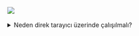![](https://avatars.githubusercontent.com/u/178294790?v=4)
 
 <details><summary>Neden direk tarayıcı üzerinde çalışılmalı?</summary>
- 1- Daha az yer kaplar.
- 2- Daha az izin istenildiği için daha güvenlidir.
- 3- Herhangi üçüncü taraf bir uygulama yüklemek gerekmez, daha kullanışlıdır.
- 4- Mikro işlemlerde uygulama açılış ekranı açılana kadar işleminiz bitmiş olur. Daha seridir.

  <details><summary>Why work directly on the browser?</summary
- 1- It takes up less space.
- 2- It is more secure as fewer permissions are required.
- 3- There is no need to install any third-party application, it is more convenient.
- 4- In micro transactions, your transaction is finished until the application splash screen opens. It is faster.

# Targets
- <details><summary>Providing both visual and audible notification of the result </summary>
- - <details><summary>By creating a data set that can provide more detail in certain areas and integrating it into devices that can use cameras and deep learning reciprocity, to produce the appropriate material with an easy-to-use design for visually impaired friends and babies of learning age .</summary>
- <details><summary>Using this structure in the local repository in conjunction with other projects on Flutter, with a dataset that learns and draws conclusions based on people's usage</summary>




https://github.com/user-attachments/assets/6d847e50-3a91-409a-8f03-6f82bbc4b0d9



![image](https://raw.githubusercontent.com/emreoztemiz-ai-ml/Running-contexts-without-needing-a-Mobile-App/main/Thankful.jpeg)


